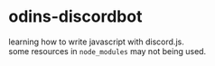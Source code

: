 # odins-discordbot
learning how to write javascript with discord.js.
<br>some resources in `node_modules` may not being used.
